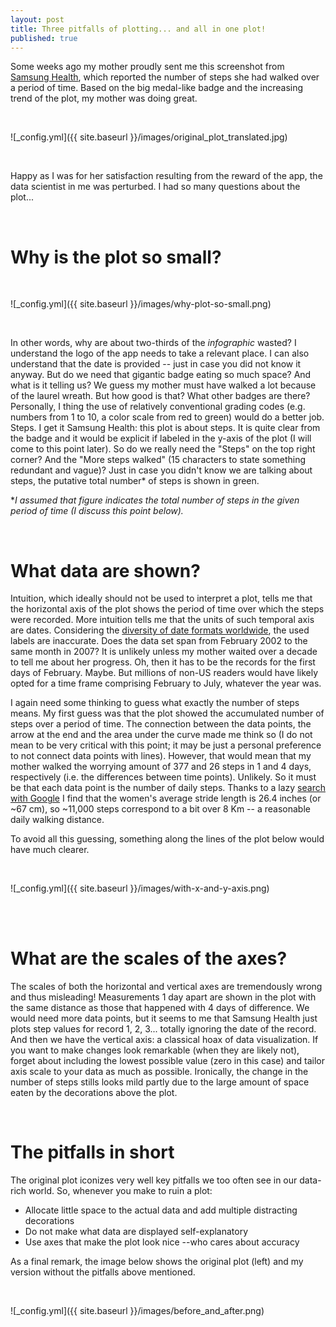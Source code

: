 ```yaml
---
layout: post
title: Three pitfalls of plotting... and all in one plot!
published: true
---
```


Some weeks ago my mother proudly sent me this screenshot from [Samsung Health](https://www.samsung.com/us/support/owners/app/samsung-health), which reported the number of steps she had walked over a period of time. Based on the big medal-like badge and the increasing trend of the plot, my mother was doing great.

<br>

![_config.yml]({{ site.baseurl }}/images/original_plot_translated.jpg)

<br>

Happy as I was for her satisfaction resulting from the reward of the app, the data scientist in me was perturbed. I had so many questions about the plot...



<br>

# Why is the plot so small?

<br>

![_config.yml]({{ site.baseurl }}/images/why-plot-so-small.png)

<br>

In other words, why are about two-thirds of the _infographic_ wasted? I understand the logo of the app needs to take a relevant place. I can also understand that the date is provided -- just in case you did not know it anyway. But do we need that gigantic badge eating so much space? And what is it telling us? We guess my mother must have walked a lot because of the laurel wreath. But how good is that? What other badges are there? Personally, I thing the use of relatively conventional grading codes (e.g. numbers from 1 to 10, a color scale from red to green) would do a better job. Steps. I get it Samsung Health: this plot is about steps. It is quite clear from the badge and it would be explicit if labeled in the y-axis of the plot (I will come to this point later). So do we really need the "Steps" on the top right corner? And the "More steps walked" (15 characters to state something redundant and vague)? Just in case you didn't know we are talking about steps, the putative total number* of steps is shown in green.

*_I assumed that figure indicates the total number of steps in the given period of time (I discuss this point below)._



<br>

# What data are shown?

Intuition, which ideally should not be used to interpret a plot, tells me that the horizontal axis of the plot shows the period of time over which the steps were recorded. More intuition tells me that the units of such temporal axis are dates. Considering the [diversity of date formats worldwide](https://en.wikipedia.org/wiki/Date_format_by_country), the used labels are inaccurate. Does the data set span from February 2002 to the same month in 2007? It is unlikely unless my mother waited over a decade to tell me about her progress. Oh, then it has to be the records for the first days of February. Maybe. But millions of non-US readers would have likely opted for a time frame comprising February to July, whatever the year was. 

I again need some thinking to guess what exactly the number of steps means. My first guess was that the plot showed the accumulated number of steps over a period of time. The connection between the data points, the arrow at the end and the area under the curve made me think so (I do not mean to be very critical with this point; it may be just a personal preference to not connect data points with lines). However, that would mean that my mother walked the worrying amount of 377 and 26 steps in 1 and 4 days, respectively (i.e. the differences between time points). Unlikely. So it must be that each data point is the number of daily steps. Thanks to a lazy [search with Google](https://www.google.com/search?rlz=1C1GGRV_en__781__781&ei=HMKFWrC3JqrNgAbl0JKYDQ&q=size+of+a+human+step&oq=size+of+a+human+step&gs_l=psy-ab.3..33i21k1.13185.14040.0.14344.6.6.0.0.0.0.146.584.5j1.6.0....0...1.1.64.psy-ab..1.3.325...0i13k1j0i8i7i30k1j0i13i30k1j0i13i5i30k1j33i13i21k1.0.EQdWdt_6RCU) I find that the women's average stride length is 26.4 inches (or ~67 cm), so ~11,000 steps correspond to a bit over 8 Km -- a reasonable daily walking distance.

To avoid all this guessing, something along the lines of the plot below would have much clearer.

<br>

![_config.yml]({{ site.baseurl }}/images/with-x-and-y-axis.png)

<br>


<br>

# What are the scales of the axes?

The scales of both the horizontal and vertical axes are tremendously wrong and thus misleading! Measurements 1 day apart are shown in the plot with the same distance as those that happened with 4 days of difference. We would need more data points, but it seems to me that Samsung Health just plots step values for record 1, 2, 3... totally ignoring the date of the record. And then we have the vertical axis: a classical hoax of data visualization. If you want to make changes look remarkable (when they are likely not), forget about including the lowest possible value (zero in this case) and tailor axis scale to your data as much as possible. Ironically, the change in the number of steps stills looks mild partly due to the large amount of space eaten by the decorations above the plot.



<br>

# The pitfalls in short

The original plot iconizes very well key pitfalls we too often see in our data-rich world. So, whenever you make to ruin a plot:

- Allocate little space to the actual data and add multiple distracting decorations
- Do not make what data are displayed self-explanatory
- Use axes that make the plot look nice --who cares about accuracy

As a final remark, the image below shows the original plot (left) and my version without the pitfalls above mentioned.

<br>

![_config.yml]({{ site.baseurl }}/images/before_and_after.png)

